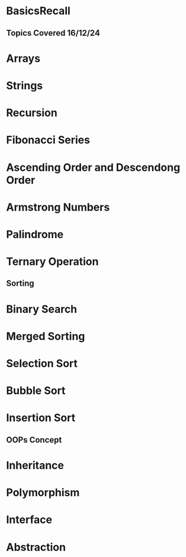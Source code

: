 # BasicsRecall

## Topics Covered 16/12/24

# Arrays
# Strings
# Recursion 
# Fibonacci Series
# Ascending Order and Descendong Order
# Armstrong Numbers
# Palindrome
# Ternary Operation

## Sorting
# Binary Search
# Merged Sorting
# Selection Sort
# Bubble Sort
# Insertion Sort


## OOPs Concept
# Inheritance 
# Polymorphism
# Interface
# Abstraction





